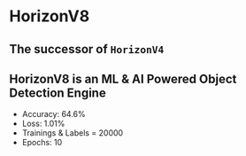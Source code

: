# HorizonV8
## The successor of `HorizonV4`
## HorizonV8 is an ML & AI Powered Object Detection Engine
- Accuracy: 64.6%
- Loss: 1.01%
- Trainings & Labels = 20000
- Epochs: 10
